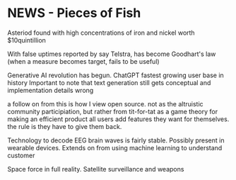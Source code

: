 <!-- SPDX-License-Identifier: zlib-acknowledgement -->
# NEWS - Pieces of Fish

Asteriod found with high concentrations of iron and nickel worth $10quintillion 

With false uptimes reported by say Telstra, has become Goodhart's law (when a measure becomes target, fails to be useful)

Generative AI revolution has begun. 
ChatGPT fastest growing user base in history
Important to note that text generation still gets conceptual and implementation details wrong

a follow on from this is how I view open source.
not as the altruistic community participiation, but rather from tit-for-tat as a game theory for making an efficient product
all users add features they want for themselves. the rule is they have to give them back.

Technology to decode EEG brain waves is fairly stable. Possibly present in wearable devices.
Extends on from using machine learning to understand customer

Space force in full reality. Satellite surveillance and weapons
